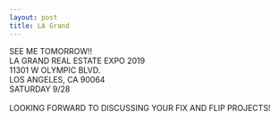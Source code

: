 ```yaml
---
layout: post
title: LA Grand
---
```


SEE ME TOMORROW!!<br>
LA GRAND REAL ESTATE EXPO 2019<br>
11301 W OLYMPIC BLVD.<br>
LOS ANGELES, CA 90064<br>
SATURDAY 9/28<br><br>
LOOKING FORWARD TO DISCUSSING YOUR FIX AND FLIP PROJECTS!
